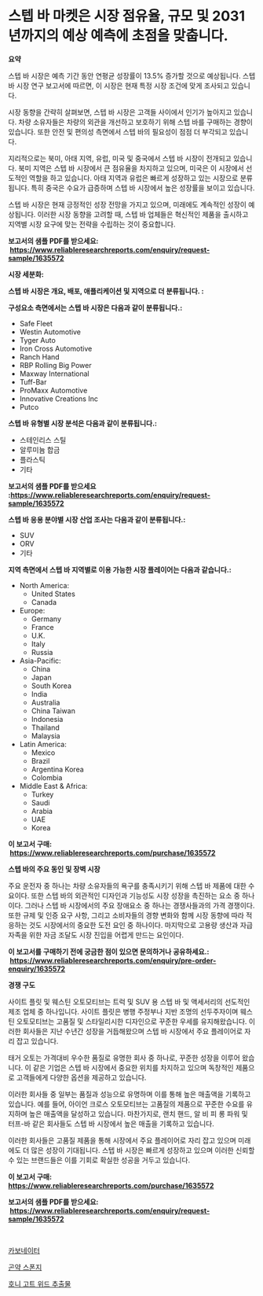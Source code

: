 <p><h1>스텝 바 마켓은 시장 점유율, 규모 및 2031년까지의 예상 예측에 초점을 맞춥니다.</h1></p><p><strong>요약</strong></p>
<p><p>스텝 바 시장은 예측 기간 동안 연평균 성장률이 13.5% 증가할 것으로 예상됩니다. 스텝 바 시장 연구 보고서에 따르면, 이 시장은 현재 특정 시장 조건에 맞게 조사되고 있습니다.</p><p>시장 동향을 간략히 살펴보면, 스텝 바 시장은 고객들 사이에서 인기가 높아지고 있습니다. 차량 소유자들은 차량의 외관을 개선하고 보호하기 위해 스텝 바를 구매하는 경향이 있습니다. 또한 안전 및 편의성 측면에서 스텝 바의 필요성이 점점 더 부각되고 있습니다.</p><p>지리적으로는 북미, 아태 지역, 유럽, 미국 및 중국에서 스텝 바 시장이 전개되고 있습니다. 북미 지역은 스텝 바 시장에서 큰 점유율을 차지하고 있으며, 미국은 이 시장에서 선도적인 역할을 하고 있습니다. 아태 지역과 유럽은 빠르게 성장하고 있는 시장으로 분류됩니다. 특히 중국은 수요가 급증하며 스텝 바 시장에서 높은 성장률을 보이고 있습니다.</p><p>스텝 바 시장은 현재 긍정적인 성장 전망을 가지고 있으며, 미래에도 계속적인 성장이 예상됩니다. 이러한 시장 동향을 고려할 때, 스텝 바 업체들은 혁신적인 제품을 출시하고 지역별 시장 요구에 맞는 전략을 수립하는 것이 중요합니다.</p></p>
<p><strong>보고서의 샘플 PDF를 받으세요: &nbsp;<a href="https://www.reliableresearchreports.com/enquiry/request-sample/1635572">https://www.reliableresearchreports.com/enquiry/request-sample/1635572</a></strong></p>
<p><strong>시장 세분화:</strong></p>
<p><strong> 스텝 바 시장은 개요, 배포, 애플리케이션 및 지역으로 더 분류됩니다. :</strong></p>
<p><strong>구성요소 측면에서는 스텝 바 시장은 다음과 같이 분류됩니다.:</strong></p>
<p><ul><li>Safe Fleet</li><li>Westin Automotive</li><li>Tyger Auto</li><li>Iron Cross Automotive</li><li>Ranch Hand</li><li>RBP Rolling Big Power</li><li>Maxway International</li><li>Tuff-Bar</li><li>ProMaxx Automotive</li><li>Innovative Creations Inc</li><li>Putco</li></ul></p>
<p><strong> 스텝 바 유형별 시장 분석은 다음과 같이 분류됩니다.:</strong></p>
<p><ul><li>스테인리스 스틸</li><li>알루미늄 합금</li><li>플라스틱</li><li>기타</li></ul></p>
<p><strong>보고서의 샘플 PDF를 받으세요 :<a href="https://www.reliableresearchreports.com/enquiry/request-sample/1635572">https://www.reliableresearchreports.com/enquiry/request-sample/1635572</a></strong></p>
<p><strong> 스텝 바 응용 분야별 시장 산업 조사는 다음과 같이 분류됩니다.:</strong></p>
<p><ul><li>SUV</li><li>ORV</li><li>기타</li></ul></p>
<p><strong>지역 측면에서 스텝 바 지역별로 이용 가능한 시장 플레이어는 다음과 같습니다.:</strong></p>
<p><ul>
    <li>
        North America:
        <ul>
            <li>United States</li>
            <li>Canada</li>
        </ul>
    </li>
    <li>
        Europe:
        <ul>
            <li>Germany</li>
            <li>France</li>
            <li>U.K.</li>
            <li>Italy</li>
            <li>Russia</li>
        </ul>
    </li>
    <li>
        Asia-Pacific:
        <ul>
            <li>China</li>
            <li>Japan</li>
            <li>South Korea</li>
            <li>India</li>
            <li>Australia</li>
            <li>China Taiwan</li>
            <li>Indonesia</li>
            <li>Thailand</li>
            <li>Malaysia</li>
        </ul>
    </li>
    <li>
        Latin America:
        <ul>
            <li>Mexico</li>
            <li>Brazil</li>
            <li>Argentina Korea</li>
            <li>Colombia</li>
        </ul>
    </li>
    <li>
        Middle East & Africa:
        <ul>
            <li>Turkey</li>
            <li>Saudi</li>
            <li>Arabia</li>
            <li>UAE</li>
            <li>Korea</li>
        </ul>
    </li>
    </ul></p>
<p><strong>이 보고서 구매: &nbsp;<a href="https://www.reliableresearchreports.com/purchase/1635572">https://www.reliableresearchreports.com/purchase/1635572</a></strong></p>
<p><strong>스텝 바의 주요 동인 및 장벽 시장</strong></p>
<p><p>주요 운전자 중 하나는 차량 소유자들의 욕구를 충족시키기 위해 스텝 바 제품에 대한 수요이다. 또한 스텝 바의 외관적인 디자인과 기능성도 시장 성장을 촉진하는 요소 중 하나이다. 그러나 스텝 바 시장에서의 주요 장애요소 중 하나는 경쟁사들과의 가격 경쟁이다. 또한 규제 및 인증 요구 사항, 그리고 소비자들의 경향 변화와 함께 시장 동향에 따라 적응하는 것도 시장에서의 중요한 도전 요인 중 하나이다. 마지막으로 고용량 생산과 자급 자족을 위한 자금 조달도 시장 진입을 어렵게 만드는 요인이다.</p></p>
<p><strong>이 보고서를 구매하기 전에 궁금한 점이 있으면 문의하거나 공유하세요.: &nbsp;<a href="https://www.reliableresearchreports.com/enquiry/pre-order-enquiry/1635572">https://www.reliableresearchreports.com/enquiry/pre-order-enquiry/1635572</a></strong></p>
<p><strong>경쟁 구도</strong></p>
<p><p>사이트 플릿 및 웨스틴 오토모티브는 트럭 및 SUV 용 스텝 바 및 액세서리의 선도적인 제조 업체 중 하나입니다. 사이트 플릿은 병행 주정부나 지반 조명의 선두주자이며 웨스틴 오토모티브는 고품질 및 스타일리시한 디자인으로 꾸준한 우세를 유지해왔습니다. 이러한 회사들은 지난 수년간 성장을 거듭해왔으며 스텝 바 시장에서 주요 플레이어로 자리 잡고 있습니다.</p><p>태거 오토는 가격대비 우수한 품질로 유명한 회사 중 하나로, 꾸준한 성장을 이루어 왔습니다. 이 같은 기업은 스텝 바 시장에서 중요한 위치를 차지하고 있으며 독창적인 제품으로 고객들에게 다양한 옵션을 제공하고 있습니다.</p><p>이러한 회사들 중 일부는 품질과 성능으로 유명하며 이를 통해 높은 매출액을 기록하고 있습니다. 예를 들어, 아이언 크로스 오토모티브는 고품질의 제품으로 꾸준한 수요를 유지하며 높은 매출액을 달성하고 있습니다. 마찬가지로, 랜치 핸드, 알 비 피 롱 파워 및 터프-바 같은 회사들도 스텝 바 시장에서 높은 매출을 기록하고 있습니다.</p><p>이러한 회사들은 고품질 제품을 통해 시장에서 주요 플레이어로 자리 잡고 있으며 미래에도 더 많은 성장이 기대됩니다. 스텝 바 시장은 빠르게 성장하고 있으며 이러한 신뢰할 수 있는 브랜드들은 이를 기회로 확실한 성공을 거두고 있습니다.</p></p>
<p><strong>이 보고서 구매: &nbsp; <a href="https://www.reliableresearchreports.com/purchase/1635572">https://www.reliableresearchreports.com/purchase/1635572</a></strong></p>
<p><strong>보고서의 샘플 PDF를 받으세요: &nbsp;<a href="https://www.reliableresearchreports.com/enquiry/request-sample/1635572">https://www.reliableresearchreports.com/enquiry/request-sample/1635572</a></strong><strong></strong></p>
<p>&nbsp;</p>
<p><p><a href="https://github.com/khytkeqagplkzqvh/Market-Research-Report-List-1/blob/main/46925987312.md">카보네이터</a></p><p><a href="https://github.com/JeromeRtyau89966/Market-Research-Report-List-1/blob/main/45502207314.md">곤약 스폰지</a></p><p><a href="https://github.com/TimmyMann6767/Market-Research-Report-List-1/blob/main/32820207313.md">호니 고트 위드 추출물</a></p></p>